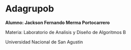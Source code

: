 # Adagrupob

__Alumno: Jackson Fernando Merma Portocarrero__

Materia: Laboratorio de Analisis y Diseño de Algoritmos B

Universidad Nacional de San Agustin
